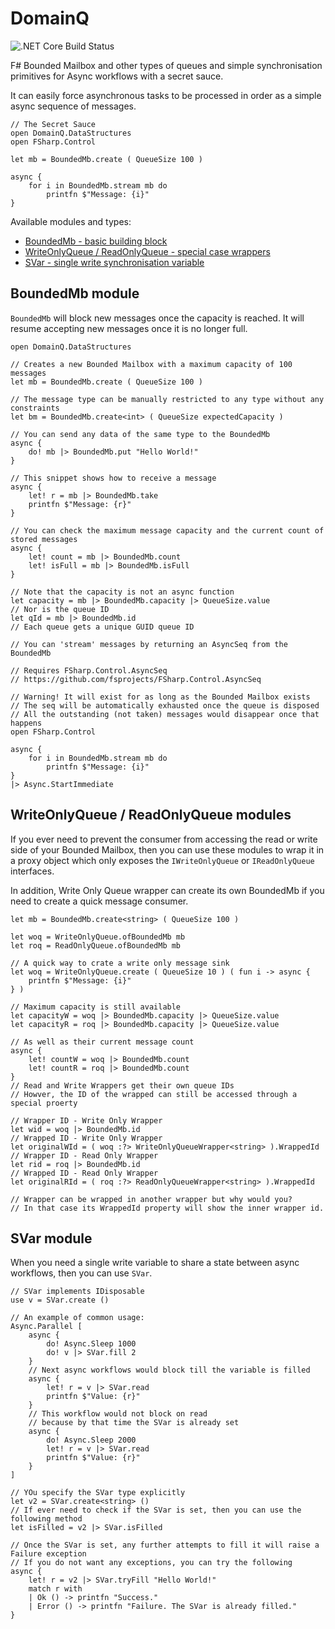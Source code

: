 # DomainQ
![.NET Core Build Status](https://github.com/russbaz/domainq/actions/workflows/github-actions.yml/badge.svg?branch=master)

F# Bounded Mailbox and other types of queues and simple synchronisation primitives for Async workflows with a secret sauce.

It can easily force asynchronous tasks to be processed in order as a simple async sequence of messages.
```F#
// The Secret Sauce
open DomainQ.DataStructures
open FSharp.Control

let mb = BoundedMb.create ( QueueSize 100 )

async {
    for i in BoundedMb.stream mb do
        printfn $"Message: {i}"
}
```
Available modules and types:
* [BoundedMb - basic building block](#boundedmb-module)
* [WriteOnlyQueue / ReadOnlyQueue - special case wrappers](#writeonlyqueue--readonlyqueue-modules)
* [SVar - single write synchronisation variable](#svar-module)
## BoundedMb module
`BoundedMb` will block new messages once the capacity is reached. It will resume accepting new messages once it is no longer full.

```F#
open DomainQ.DataStructures

// Creates a new Bounded Mailbox with a maximum capacity of 100 messages
let mb = BoundedMb.create ( QueueSize 100 )

// The message type can be manually restricted to any type without any constraints
let bm = BoundedMb.create<int> ( QueueSize expectedCapacity )

// You can send any data of the same type to the BoundedMb
async {
    do! mb |> BoundedMb.put "Hello World!"
}

// This snippet shows how to receive a message
async {
    let! r = mb |> BoundedMb.take
    printfn $"Message: {r}"
}

// You can check the maximum message capacity and the current count of stored messages
async {
    let! count = mb |> BoundedMb.count
    let! isFull = mb |> BoundedMb.isFull
}

// Note that the capacity is not an async function
let capacity = mb |> BoundedMb.capacity |> QueueSize.value
// Nor is the queue ID
let qId = mb |> BoundedMb.id
// Each queue gets a unique GUID queue ID

// You can 'stream' messages by returning an AsyncSeq from the BoundedMb

// Requires FSharp.Control.AsyncSeq
// https://github.com/fsprojects/FSharp.Control.AsyncSeq

// Warning! It will exist for as long as the Bounded Mailbox exists
// The seq will be automatically exhausted once the queue is disposed
// All the outstanding (not taken) messages would disappear once that happens 
open FSharp.Control

async {
    for i in BoundedMb.stream mb do
        printfn $"Message: {i}"
}
|> Async.StartImmediate
```

## WriteOnlyQueue / ReadOnlyQueue modules
If you ever need to prevent the consumer from accessing the read or write side of your Bounded Mailbox, then you can use these modules to wrap it in a proxy object which only exposes the `IWriteOnlyQueue` or `IReadOnlyQueue` interfaces.

In addition, Write Only Queue wrapper can create its own BoundedMb if you need to create a quick message consumer.

```F#
let mb = BoundedMb.create<string> ( QueueSize 100 )
       
let woq = WriteOnlyQueue.ofBoundedMb mb
let roq = ReadOnlyQueue.ofBoundedMb mb

// A quick way to crate a write only message sink
let woq = WriteOnlyQueue.create ( QueueSize 10 ) ( fun i -> async {
    printfn $"Message: {i}"
} )

// Maximum capacity is still available
let capacityW = woq |> BoundedMb.capacity |> QueueSize.value
let capacityR = roq |> BoundedMb.capacity |> QueueSize.value

// As well as their current message count
async {
    let! countW = woq |> BoundedMb.count
    let! countR = roq |> BoundedMb.count
}
// Read and Write Wrappers get their own queue IDs
// Howver, the ID of the wrapped can still be accessed through a special proerty

// Wrapper ID - Write Only Wrapper
let wid = woq |> BoundedMb.id
// Wrapped ID - Write Only Wrapper
let originalWId = ( woq :?> WriteOnlyQueueWrapper<string> ).WrappedId
// Wrapper ID - Read Only Wrapper
let rid = roq |> BoundedMb.id
// Wrapped ID - Read Only Wrapper
let originalRId = ( roq :?> ReadOnlyQueueWrapper<string> ).WrappedId

// Wrapper can be wrapped in another wrapper but why would you?
// In that case its WrappedId property will show the inner wrapper id.
```
## SVar module
When you need a single write variable to share a state between async workflows, then you can use `SVar`.
```F#
// SVar implements IDisposable
use v = SVar.create ()

// An example of common usage:
Async.Parallel [
    async {
        do! Async.Sleep 1000
        do! v |> SVar.fill 2
    }
    // Next async workflows would block till the variable is filled 
    async {
        let! r = v |> SVar.read
        printfn $"Value: {r}"
    }
    // This workflow would not block on read
    // because by that time the SVar is already set
    async {
        do! Async.Sleep 2000
        let! r = v |> SVar.read
        printfn $"Value: {r}"
    }
]

// YOu specify the SVar type explicitly
let v2 = SVar.create<string> ()
// If ever need to check if the SVar is set, then you can use the following method
let isFilled = v2 |> SVar.isFilled

// Once the SVar is set, any further attempts to fill it will raise a Failure exception
// If you do not want any exceptions, you can try the following
async {
    let! r = v2 |> SVar.tryFill "Hello World!"
    match r with
    | Ok () -> printfn "Success."
    | Error () -> printfn "Failure. The SVar is already filled."
}
```